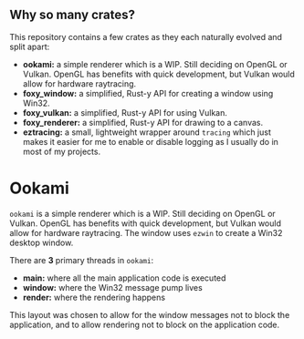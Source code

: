 ## Why so many crates?

This repository contains a few crates as they each naturally evolved and split apart:

* **ookami:** a simple renderer which is a WIP. Still deciding on OpenGL or Vulkan. OpenGL has benefits with quick development, but Vulkan would allow for hardware raytracing.
* **foxy_window:** a simplified, Rust-y API for creating a window using Win32.
* **foxy_vulkan:** a simplified, Rust-y API for using Vulkan.
* **foxy_renderer:** a simplified, Rust-y API for drawing to a canvas.
* **eztracing:** a small, lightweight wrapper around `tracing` which just makes it easier for me to enable or disable logging as I usually do in most of my projects.

# Ookami

`ookami` is a simple renderer which is a WIP. Still deciding on OpenGL or Vulkan. OpenGL has benefits with quick development, but Vulkan would allow for hardware raytracing. The window uses `ezwin` to create a Win32 desktop window. 

There are **3** primary threads in `ookami`:

* **main:** where all the main application code is executed
* **window:** where the Win32 message pump lives
* **render:** where the rendering happens

This layout was chosen to allow for the window messages not to block the application, and to allow rendering not to block on the application code.
